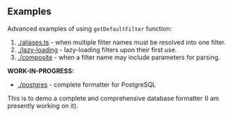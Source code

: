 Examples
--------

Advanced examples of using `getDefaultFilter` function:

1. [./aliases.ts](./aliases.ts) - when multiple filter names must be resolved into one filter.
2. [./lazy-loading](./lazy-loading.ts) - lazy-loading filters upon their first use.
3. [./composite](./composite.ts) - when a filter name may include parameters for parsing.

**WORK-IN-PROGRESS:**

* [./postgres](./postgres.ts) - complete formatter for PostgreSQL

This is to demo a complete and comprehensive database formatter (I am presently working on it).
